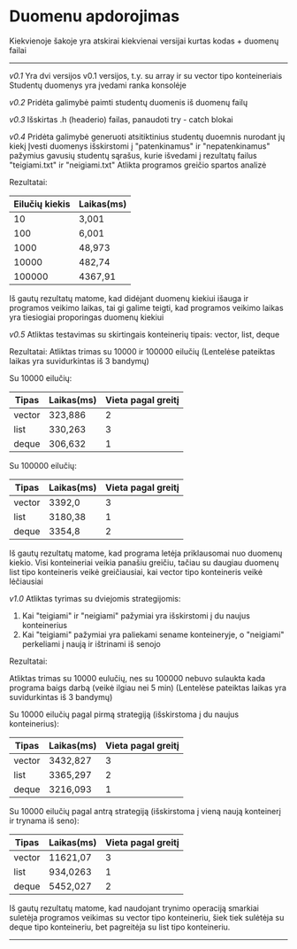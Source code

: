 # Duomenu apdorojimas
Kiekvienoje šakoje yra atskirai kiekvienai versijai kurtas kodas + duomenų failai
****************************************************************************************
*v0.1*
Yra dvi versijos v0.1 versijos, t.y. su array ir su vector tipo konteineriais
Studentų duomenys yra įvedami ranka konsolėje

*v0.2*
Pridėta galimybė paimti studentų duomenis iš duomenų failų

*v0.3*
Išskirtas .h (headerio) failas, panaudoti try - catch blokai

*v0.4*
Pridėta galimybė generuoti atsitiktinius studentų duoemnis nurodant jų kiekį
Įvesti duomenys išskirstomi į "patenkinamus" ir "nepatenkinamus" pažymius gavusių studentų sąrašus, kurie išvedami į rezultatų failus "teigiami.txt" ir "neigiami.txt"
Atlikta programos greičio spartos analizė

Rezultatai:

| Eilučių kiekis | Laikas(ms)    |
| ------------- | ------------- |
| 10            | 3,001       |
| 100           | 6,001       |
| 1000          | 48,973       |
| 10000         | 482,74       |
| 100000        | 4367,91       |

Iš gautų rezultatų matome, kad didėjant duomenų kiekiui išauga ir programos veikimo laikas, tai gi galime teigti, kad programos veikimo laikas yra tiesiogiai proporingas duomenų kiekiui

*v0.5*
Atliktas testavimas su skirtingais konteinerių tipais: vector, list, deque

Rezultatai:
Atliktas trimas su 10000 ir 100000 eilučių
(Lentelėse pateiktas laikas yra suvidurkintas iš 3 bandymų)

Su 10000 eilučių: 

| Tipas         | Laikas(ms)    | Vieta pagal greitį |
| ------------- | ------------- | ----------------- |
| vector        | 323,886       | 2 |
| list          | 330,263       | 3 |
| deque         | 306,632       | 1 |

Su 100000 eilučių: 

|     Tipas     |   Laikas(ms)  | Vieta pagal greitį |
| ----------- | ----------- | ----------------- |
|     vector    |    3392,0     | 3 |
|      list     |    3180,38    | 1 |
|     deque     |    3354,8     | 2 |


Iš gautų rezultatų matome, kad programa letėja priklausomai nuo duomenų kiekio. Visi konteineriai veikia panašiu greičiu, tačiau su daugiau duomenų list tipo konteineris veikė greičiausiai, kai vector tipo konteineris veikė lėčiausiai

*v1.0*
Atliktas tyrimas su dviejomis strategijomis:
1. Kai "teigiami" ir "neigiami" pažymiai yra išskirstomi į du naujus konteinerius
2. Kai "teigiami" pažymiai yra paliekami sename konteineryje, o "neigiami" perkeliami į naują ir ištrinami iš senojo

Rezultatai:

Atliktas trimas su 10000 eulučių, nes su 100000 nebuvo sulaukta kada programa baigs darbą (veikė ilgiau nei 5 min)
(Lentelėse pateiktas laikas yra suvidurkintas iš 3 bandymų)

Su 10000 eilučių pagal pirmą strategiją (išskirstoma į du naujus konteinerius): 

| Tipas         | Laikas(ms)    | Vieta pagal greitį |
| ------------- | ------------- | ----------------- |
| vector        | 3432,827      | 3 |
| list          | 3365,297      | 2 |
| deque         | 3216,093      | 1 |

Su 10000 eilučių pagal antrą strategiją (išskirstoma į vieną naują konteinerį ir trynama iš seno): 

| Tipas         | Laikas(ms)    | Vieta pagal greitį |
| ------------- | ------------- | ----------------- |
| vector        | 11621,07      | 3 |
| list          | 934,0263      | 1 |
| deque         | 5452,027      | 2 |

Iš gautų rezultatų matome, kad naudojant trynimo operaciją smarkiai suletėja programos veikimas su vector tipo konteineriu, šiek tiek sulėtėja su deque tipo konteineriu, bet pagreitėja su list tipo konteineriu.
************************************************************

